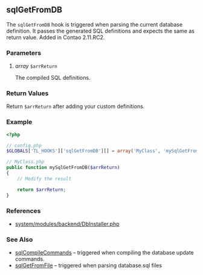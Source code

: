 sqlGetFromDB
------------

The `sqlGetFromDB` hook is triggered when parsing the current database definition. It passes the generated SQL definitions and expects the same as return value. Added in Contao 2.11.RC2.


### Parameters ###

1. *array* `$arrReturn`

	The compiled SQL definitions.


### Return Values ###

Return `$arrReturn` after adding your custom definitions.


### Example ###

```php
<?php

// config.php
$GLOBALS['TL_HOOKS']['sqlGetFromDB'][] = array('MyClass', 'mySqlGetFromDB');

// MyClass.php
public function mySqlGetFromDB($arrReturn)
{
	// Modify the result

	return $arrReturn;
}
```


### References ###

- [system/modules/backend/DbInstaller.php](https://github.com/contao/core/blob/2.11.7/system/modules/backend/DbInstaller.php#L418)


### See Also ###

- [sqlCompileCommands](sqlCompileCommands.md) – triggered when compiling the database update commands.
- [sqlGetFromFile](sqlGetFromFile.md) – triggered when parsing database.sql files
